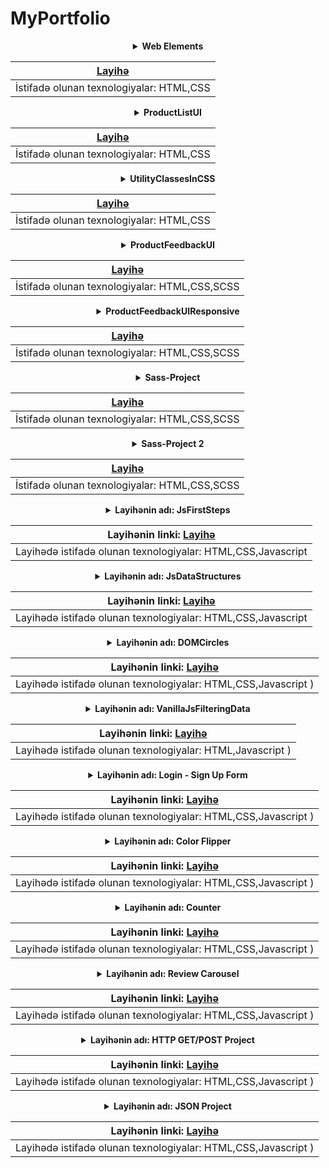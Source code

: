 # MyPortfolio

<div align="center">
<details><summary><strong>Web Elements</strong></summary></details>

|[Layihə](https://github.com/GulsenZalova/PragmatechFrontendProject/tree/main/WebElements)|
|:---------------------------------------------------------------------------------------:|
|İstifadə olunan texnologiyalar: HTML,CSS                                                 |
  
<div align="center">
<details><summary><strong>ProductListUI</strong></summary></details>

|[Layihə](https://github.com/GulsenZalova/PragmatechFrontendProject/tree/main/ProductListUI)|
|:---------------------------------------------------------------------------------------:|
|İstifadə olunan texnologiyalar: HTML,CSS                                                 |

<div align="center">
<details><summary><strong>UtilityClassesInCSS</strong></summary></details>

|[Layihə](https://github.com/GulsenZalova/PragmatechFrontendProject/tree/main/UtilityClassesInCSS)|
|:---------------------------------------------------------------------------------------:|
|İstifadə olunan texnologiyalar: HTML,CSS                                                 |
  
 
<div align="center">
<details><summary><strong>ProductFeedbackUI</strong></summary></details>

|[Layihə](https://github.com/GulsenZalova/PragmatechFrontendProject/tree/main/ProductFeedbackUI)|
|:---------------------------------------------------------------------------------------:|
|İstifadə olunan texnologiyalar: HTML,CSS,SCSS                                             |
  
<div align="center">
<details><summary><strong>ProductFeedbackUIResponsive</strong></summary></details>

|[Layihə](https://github.com/GulsenZalova/PragmatechFrontendProject/tree/main/ProductFeedbackUIResponsive)|
|:---------------------------------------------------------------------------------------:|
|İstifadə olunan texnologiyalar: HTML,CSS,SCSS                                             |
  
<div align="center">
<details><summary><strong>Sass-Project</strong></summary></details>

|[Layihə](https://github.com/GulsenZalova/Sass-Learning/tree/master/Sass-Project)|
|:---------------------------------------------------------------------------------------:|
|İstifadə olunan texnologiyalar: HTML,CSS,SCSS                                             |
  
 <div align="center">
<details><summary><strong>Sass-Project 2</strong></summary></details>

|[Layihə](https://github.com/GulsenZalova/Sass-Learning/tree/master/Sass-Project%202)|
|:---------------------------------------------------------------------------------------:|
|İstifadə olunan texnologiyalar: HTML,CSS,SCSS                                             |
  

<div align="center">
<details><summary><strong>Layihənin adı: JsFirstSteps</strong></summary></details>

|Layihənin linki: [Layihə](https://github.com/GulsenZalova/PragmatechFrontendProject/tree/main/JsFirstSteps)|
|:---------------------------------------------------------------------------------------:|
|Layihədə istifadə olunan texnologiyalar: HTML,CSS,Javascript                                       |
  

<div align="center">
<details><summary><strong>Layihənin adı: JsDataStructures</strong></summary></details>

|Layihənin linki: [Layihə](https://github.com/GulsenZalova/PragmatechFrontendProject/tree/main/JsDataStructures)|
|:---------------------------------------------------------------------------------------:|
|Layihədə istifadə olunan texnologiyalar: HTML,CSS,Javascript                                       |


<div align="center">
<details><summary><strong>Layihənin adı: DOMCircles</strong></summary></details>

|Layihənin linki: [Layihə](https://github.com/GulsenZalova/PragmatechFrontendProject/tree/main/DOMCircles)|
|:---------------------------------------------------------------------------------------:|
|Layihədə istifadə olunan texnologiyalar: HTML,CSS,Javascript     )|
  

<div align="center">
<details><summary><strong>Layihənin adı: VanillaJsFilteringData</strong></summary></details>

|Layihənin linki: [Layihə](https://github.com/GulsenZalova/PragmatechFrontendProject/tree/main/VanillaJsFilteringData)|
|:---------------------------------------------------------------------------------------:|
|Layihədə istifadə olunan texnologiyalar: HTML,Javascript     )|

<div align="center">
<details><summary><strong>Layihənin adı: Login - Sign Up Form</strong></summary></details>

|Layihənin linki: [Layihə](https://github.com/GulsenZalova/PragmatechFrontendProject/tree/main/Login%20-%20Sign%20Up%20Form)|
|:---------------------------------------------------------------------------------------:|
|Layihədə istifadə olunan texnologiyalar: HTML,CSS,Javascript     )|
  
<div align="center">
<details><summary><strong>Layihənin adı: Color Flipper</strong></summary></details>

|Layihənin linki: [Layihə](https://github.com/GulsenZalova/Vanilla-Javascript-Projects/tree/master/Color%20Flipper)|
|:---------------------------------------------------------------------------------------:|
|Layihədə istifadə olunan texnologiyalar: HTML,CSS,Javascript     )|
  
<div align="center">
<details><summary><strong>Layihənin adı: Counter</strong></summary></details>

|Layihənin linki: [Layihə](https://github.com/GulsenZalova/Vanilla-Javascript-Projects/tree/master/Counter)|
|:---------------------------------------------------------------------------------------:|
|Layihədə istifadə olunan texnologiyalar: HTML,CSS,Javascript     )|
  
<div align="center">
<details><summary><strong>Layihənin adı: Review Carousel</strong></summary></details>

|Layihənin linki: [Layihə](https://github.com/GulsenZalova/Vanilla-Javascript-Projects/tree/master/Review%20Carousel)|
|:---------------------------------------------------------------------------------------:|
|Layihədə istifadə olunan texnologiyalar: HTML,CSS,Javascript     )|
  
  
<div align="center">
<details><summary><strong>Layihənin adı: HTTP GET/POST Project</strong></summary></details>

|Layihənin linki: [Layihə](https://github.com/GulsenZalova/Javascript-learning/tree/master/Javascipt%20API/HTTP%20GET/POST)|
|:---------------------------------------------------------------------------------------:|
|Layihədə istifadə olunan texnologiyalar: HTML,CSS,Javascript     )|
  
<div align="center">
<details><summary><strong>Layihənin adı: JSON Project</strong></summary></details>

|Layihənin linki: [Layihə](https://github.com/GulsenZalova/Javascript-learning/tree/master/Javascipt%20API/JSON)|
|:---------------------------------------------------------------------------------------:|
|Layihədə istifadə olunan texnologiyalar: HTML,CSS,Javascript     )|
